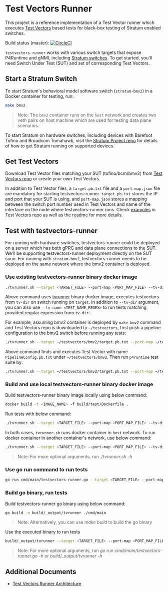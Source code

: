 
# Test Vectors Runner

This project is a reference implementation of a Test Vector runner which executes [Test Vectors](https://github.com/opennetworkinglab/testvectors) based tests for black-box testing of Stratum enabled switches.

Build status (master): [![CircleCI](https://circleci.com/gh/opennetworkinglab/testvectors-runner/tree/master.svg?style=svg&circle-token=73bcc1fad5ddc6b34aede6a16f4b6bedc0630fc2)](https://circleci.com/gh/opennetworkinglab/testvectors-runner/tree/master)

`testvectors-runner` works with various switch targets that expose P4Runtime and gNMI, including [Stratum switches](https://github.com/stratum/stratum). To get started, you'll need Switch Under Test (SUT) and set of corresponding Test Vectors.

## Start a Stratum Switch


To start Stratum's behavioral model software switch (`stratum-bmv2`) in a Docker container for testing, run:
```bash
make bmv2
```

> Note: The `bmv2` container runs on the `host` network and creates two veth pairs on host machine which are used for testing data plane scenarios. 

To start Stratum on hardware switches, including devices with Barefoot Tofino and Broadcom Tomahawk, visit the [Stratum Project repo](https://github.com/stratum/stratum) for details of how to get Stratum running on supported devices.

## Get Test Vectors

Download Test Vector files matching your SUT (tofino/bcm/bmv2) from [Test Vectors repo](https://github.com/opennetworkinglab/testvectors) or create your own Test Vectors.

In addition to Test Vector files, a `target.pb.txt` file and a `port-map.json` file are mandatory for starting testvectors-runner. `target.pb.txt` stores the IP and port that your SUT is using, and `port-map.json` stores a mapping between the switch port number used in Test Vectors and name of the interface on the node where testvectors-runner runs. Check [examples](https://github.com/stratum/testvectors/tree/master/tofino) in Test Vectors repo as well as the [readme](https://github.com/stratum/testvectors/blob/master/README.md) for more details.

## Test with testvectors-runner

For running with hardware switches, testvectors-runner could be deployed on a server which has both gPRC and data plane connections to the SUT. We'll be supporting testvectors-runner deployment directly on the SUT soon. For running with `stratum-bmv2`, testvectors-runner needs to be deployed on the same network where the bmv2 container is deployed.

### Use existing testvectors-runner binary docker image
```bash
./tvrunner.sh --target <TARGET_FILE> --port-map <PORT_MAP_FILE> --tv-dir <TESTVECTORS_DIR>
```
Above command uses [tvrunner](https://hub.docker.com/repository/docker/stratumproject/tvrunner/general) binary docker image, executes testvectors from `tv-dir` on switch running on `target`. In addition to `--tv-dir` argument, you can also use `--tv-name <TEST_NAME_REGEX>` to run tests matching provided regular expression from `tv-dir`.

For example, assuming bmv2 container is deployed by `make bmv2` command and Test Vectors repo is downloaded to `~/testvectors`, first push a pipeline configuration to the bmv2 switch before running any tests:
```bash
./tvrunner.sh --target ~/testvectors/bmv2/target.pb.txt --port-map ~/testvectors/bmv2/port-map.json --tv-dir ~/testvectors/bmv2 --tv-name PipelineConfig
```

Above command finds and executes Test Vector with name `PipelineConfig.pb.txt` under `~/testvectors/bmv2`. Then run `p4runtime` test suite by:
```bash
./tvrunner.sh --target ~/testvectors/bmv2/target.pb.txt --port-map ~/testvectors/bmv2/port-map.json --tv-dir ~/testvectors/bmv2/p4runtime
```

### Build and use local testvectors-runner binary docker image
Build testvectors-runner binary image locally using below command:
```bash
docker build -t <IMAGE_NAME> -f build/test/Dockerfile .
```
Run tests with below command:
```bash
./tvrunner.sh --target <TARGET_FILE> --port-map <PORT_MAP_FILE> --tv-dir <TESTVECTORS_DIR> --image-name <IMAGE_NAME>
```

In both cases, `tvrunner.sh` runs docker container in `host` network. To run docker container in another container's network, use below command:
```bash
./tvrunner.sh --target <TARGET_FILE> --port-map <PORT_MAP_FILE> --tv-dir <TESTVECTORS_DIR> --network <NETWORK>
```

>Note: For more optional arguments, run *./tvrunner.sh -h*

### Use go run command to run tests
```bash
go run cmd/main/testvectors-runner.go --target <TARGET_FILE> --port-map <PORT_MAP_FILE> --tv-dir <TESTVECTORS_DIR>
```

### Build go binary, run tests
Build testvectors-runner go binary using below command:
```bash
go build -o build/_output/tvrunner ./cmd/main
```
>Note: Alternatively, you can use *make build* to build the go binary

Use the executed binary to run tests
```bash
build/_output/tvrunner --target <TARGET_FILE> --port-map <PORT_MAP_FILE> --tv-dir <TESTVECTORS_DIR>
```
>Note: For more optional arguments, run *go run cmd/main/testvectors-runner.go -h* or *build/_output/tvrunner -h*

## Additional Documents
* [Test Vectors Runner Architecture](docs/architecture.md)

